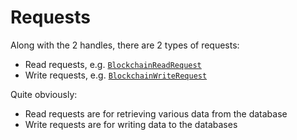 # Requests
Along with the 2 handles, there are 2 types of requests:
- Read requests, e.g. [`BlockchainReadRequest`](https://doc.cuprate.org/cuprate_types/blockchain/enum.BlockchainReadRequest.html)
- Write requests, e.g. [`BlockchainWriteRequest`](https://doc.cuprate.org/cuprate_types/blockchain/enum.BlockchainWriteRequest.html)

Quite obviously:
- Read requests are for retrieving various data from the database
- Write requests are for writing data to the databases